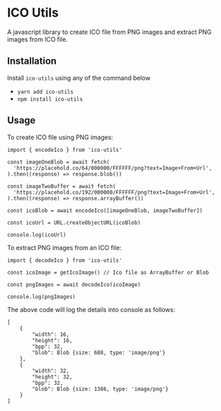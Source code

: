 # ICO Utils

A javascript library to create ICO file from PNG images and extract PNG images from ICO file.

## Installation

Install `ico-utils` using any of the command below

- `yarn add ico-utils`
- `npm install ico-utils`

## Usage

To create ICO file using PNG images:

```
import { encodeIco } from 'ico-utils'

const imageOneBlob = await fetch(
  'https://placehold.co/64/000000/FFFFFF/png?text=Image+From+Url',
).then((response) => response.blob())

const imageTwoBuffer = await fetch(
  'https://placehold.co/192/000000/FFFFFF/png?text=Image+From+Url',
).then((response) => response.arrayBuffer())

const icoBlob = await encodeIco([imageOneBlob, imageTwoBuffer])

const icoUrl = URL.createObjectURL(icoBlob)

console.log(icoUrl)
```

To extract PNG images from an ICO file:

```
import { decodeIco } from 'ico-utils'

const icoImage = getIcoImage() // Ico file as ArrayBuffer or Blob

const pngImages = await decodeIco(icoImage)

console.log(pngImages)
```

The above code will log the details into console as follows:

```
[
    {
        "width": 16,
        "height": 16,
        "bpp": 32,
        "blob": Blob {size: 688, type: 'image/png'}
    },
    {
        "width": 32,
        "height": 32,
        "bpp": 32,
        "blob": Blob {size: 1386, type: 'image/png'}
    }
]
```
